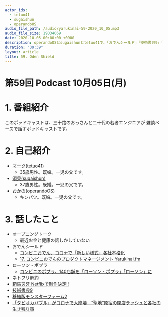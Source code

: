 ```yaml
---
actor_ids:
  - tetuo41
  - sugaishun
  - operandoOS
audio_file_path: /audio/yarukinai-59-2020_10_05.mp3
audio_file_size: 19034069
date: 2020-10-05 00:00:00 +0900
description: operandoOSとsugaishunとtetuo41で、「おでんシールド」「技術書典9」「モンスターファーム2」について話しました。
duration: "39:39"
layout: article
title: 59. Oden Shield
---
```


# 第59回 Podcast 10月05日(月)

# 1. 番組紹介
  このポッドキャストは、三十路のおっさんと二十代の若者エンジニアが
  雑談ベースで話すポッドキャストです。

# 2. 自己紹介
- [マーク(tetuo41)](https://twitter.com/tetuo41)
  - 35歳男性。既婚。一児の父です。
- [須貝(sugaishun)](https://twitter.com/sugaishun)
  - 37歳男性。既婚。一児の父です。
- [おかの(operandoOS)](https://twitter.com/operandoOS)
  - キンパツ。既婚。一児の父です。

# 3. 話したこと
- オープニングトーク
  - 最近お金と健康の話しかしていない
- おでんシールド
  - [コンビニおでん、コロナで「新しい様式」各社本格化](https://www.nikkansports.com/general/nikkan/news/202009170000748.html)
  - [17. コンビニおでんのプロダクトマネージメント Yarukinai.fm](https://yarukinai.fm/episode/17)
- ローソン・ポプラ
  - [コンビニのポプラ、140店舗を「ローソン・ポプラ」「ローソン」に](https://maonline.jp/articles/tsr0277-poplar-cvs)
- ネトフリ解約
- [範馬刃牙 Netflixで制作決定!!](https://www.famitsu.com/news/202009/22206214.html)
- [技術書典9](https://techbookfest.org/event/tbf09)
- [移植版モンスターファーム2](https://www.gamecity.ne.jp/mf2/)
- [「タピオカバブル」がコロナで大崩壊　“聖地”原宿の閉店ラッシュと各社の生き残り策](https://news.yahoo.co.jp/articles/05e9e942a775263d2d74d3042246f501a73d8e9f)
